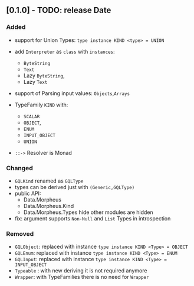 ## [0.1.0] - TODO: release Date

### Added

- support for Union Types: `type instance KIND <type> = UNION`
- add `Interpreter` as `class` with `instances`:

  - `ByteString`
  - `Text`
  - Lazy `ByteString`,
  - Lazy `Text`

- support of Parsing input values: `Objects`,`Arrays`

- TypeFamily `KIND` with:

  - `SCALAR`
  - `OBJECT`,
  - `ENUM`
  - `INPUT_OBJECT`
  - `UNION`

- `::->` Resolver is Monad

### Changed

- `GQLKind` renamed as `GQLType`
- types can be derived just with `(Generic,GQLType)`
- public API:
  - Data.Morpheus
  - Data.Morpheus.Kind
  - Data.Morpheus.Types
    hide other modules are hidden
- fix: argument supports `Non-Null` and `List` Types in introspection

### Removed

- `GQLObject`: replaced with instance `type instance KIND <Type> = OBJECT`
- `GQLEnum`: replaced with instance `type instance KIND <Type> = ENUM`
- `GQLInput`: replaced with instance `type instance KIND <Type> = INPUT_OBJECT`
- `Typeable` : with new deriving it is not required anymore
- `Wrapper`: with TypeFamilies there is no need for `Wrapper`
